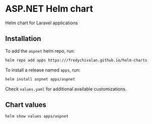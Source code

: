 # ASP.NET Helm chart

Helm chart for Laravel applications

## Installation

To add the `aspnet` helm repo, run:

```sh
helm repo add apps https:///fredychivalan.github.io/helm-charts
```

To install a release named `apps`, run:

```sh
helm install aspnet apps/aspnet
```
Check `values.yaml` for additional available customizations.

## Chart values

```sh
helm show values apps/aspnet
```

